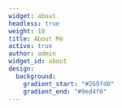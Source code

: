 ```yaml
---
widget: about
headless: true
weight: 10
title: About Me
active: true
author: admin
widget_id: about
design:
  background:
    gradient_start: "#269fd0"
    gradient_end: "#9ed4f0"
---
```

